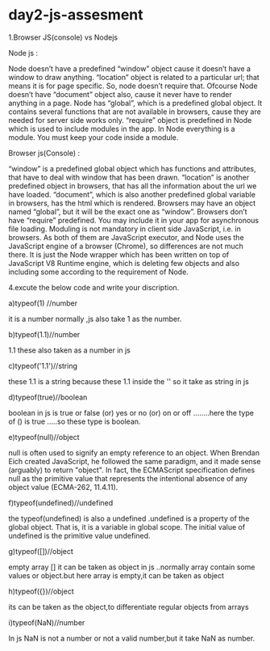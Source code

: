 # day2-js-assesment

1.Browser JS(console) vs Nodejs

Node js :

Node doesn’t have a predefined “window” object cause it doesn’t have a window to draw anything.
“location” object is related to a particular url; that means it is for page specific. 
So, node doesn’t require that.
Ofcourse Node doesn’t have “document” object also, cause it never have to render anything in a page.
Node has “global”, which is a predefined global object. 
It contains several functions that are not available in browsers, cause they are needed for server side works only.
“require” object is predefined in Node which is used to include modules in the app.
In Node everything is a module. You must keep your code inside a module.


Browser js(Console) :


“window” is a predefined global object which has functions and attributes, that have to deal with window that has been drawn.
“location” is another predefined object in browsers, that has all the information about the url we have loaded.
“document”, which is also another predefined global variable in browsers, has the html which is rendered.
Browsers may have an object named “global”, but it will be the exact one as “window”.
Browsers don’t have “require” predefined. You may include it in your app for asynchronous file loading.
Moduling is not mandatory in client side JavaScript, i.e. in browsers.
As both of them are JavaScript executor, and Node uses the JavaScript engine of a browser (Chrome), so differences are not much there. It is just the Node wrapper which has been written on top of JavaScript V8 Runtime engine, which is deleting few objects and also including some according to the requirement of Node.


4.excute the below code and write your discription.

a)typeof(1) //number

it is a number normally ,js also take 1 as the number.

b)typeof(1.1)//number

1.1 these also taken as a number in js

c)typeof('1.1')//string

these 1.1 is a string because these 1.1 inside the '' so it take as string in js

d)typeof(true)//boolean

boolean in js is true or false (or) yes or no (or) on or off ........here the type of () is true .....so these type is boolean.

e)typeof(null)//object

null is often used to signify an empty reference to an object. When Brendan Eich created JavaScript, he followed the same paradigm, and it made sense (arguably) to return "object". In fact, the ECMAScript specification defines null as the primitive value that represents the intentional absence of any object value (ECMA-262, 11.4.11).

f)typeof(undefined)//undefined

the typeof(undefined) is also a undefined .undefined is a property of the global object. That is, it is a variable in global scope. The initial value of undefined is the primitive value undefined.

g)typeof([])//object

empty array [] it can be taken as object in js ..normally array contain some values or object.but here array is empty,it can be taken as object

h)typeof({})//object

its can be taken as the object,to differentiate regular objects from arrays

i)typeof(NaN)//number

In js NaN is not a number or not a valid number,but it take NaN as number.











